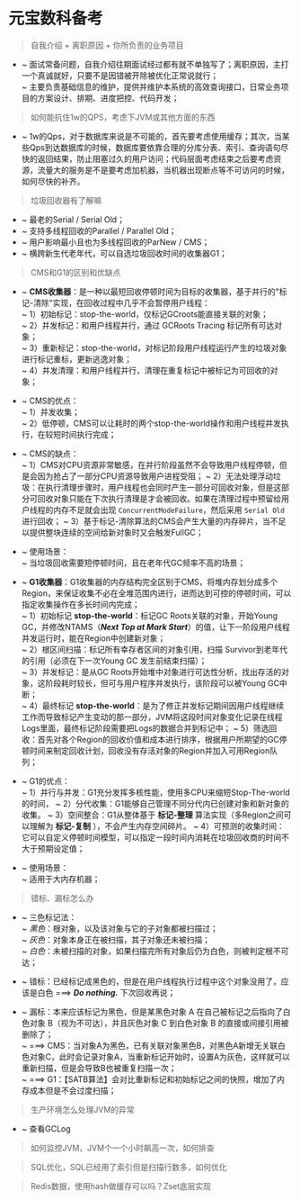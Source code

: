 # 元宝数科备考

> 自我介绍 + 离职原因 + 你所负责的业务项目

- ~ 面试常备问题，自我介绍往期面试经过都有就不单独写了；离职原因，主打一个真诚就好，只要不是因错被开除被优化正常说就行；  
~ 主要负责基础信息的维护，提供并维护本系统的高效查询接口，日常业务项目的方案设计、排期、进度把控、代码开发；

> 如何能抗住1w的QPS，考虑下JVM或其他方面的东西

- ~ 1w的Qps，对于数据库来说是不可能的，首先要考虑使用缓存；其次，当某些Qps到达数据库的时候，数据库要依靠合理的分库分表、索引、查询语句尽快的返回结果，防止阻塞过久的用户访问；代码层面考虑结束之后要考虑资源，流量大的服务是不是要考虑加机器，当机器出现断点等不可访问的时候，如何尽快的补齐。

> 垃圾回收器有了解嘛

- ~ 最老的Serial / Serial Old；
- ~ 支持多线程回收的Parallel / Parallel Old；
- ~ 用户影响最小且也为多线程回收的ParNew / CMS；
- ~ 横跨新生代老年代，可以自选垃圾回收时间的收集器G1；   

> CMS和G1的区别和优缺点

- ~ **CMS收集器**：是一种以最短回收停顿时间为目标的收集器，基于并行的"标记-清除"实现，在回收过程中几乎不会暂停用户线程：  
~ 1）初始标记：stop-the-world，仅标记GCroots能直接关联的对象；  
~ 2）并发标记：和用户线程并行，通过 GCRoots Tracing 标记所有可达对象；  
~ 3）重新标记：stop-the-world，对标记阶段用户线程运行产生的垃圾对象进行标记重标，更新逃逸对象；  
~ 4）并发清理：和用户线程并行，清理在重复标记中被标记为可回收的对象；

- ~ CMS的优点：  
~ 1）并发收集；  
~ 2）低停顿，CMS可以让耗时的两个stop-the-world操作和用户线程并发执行，在较短时间执行完成；

- ~ CMS的缺点：  
~ 1）CMS对CPU资源非常敏感，在并行阶段虽然不会导致用户线程停顿，但是会因为抢占了一部分CPU资源导致用户进程受阻；
~ 2）无法处理浮动垃圾：在执行清理步骤时，用户线程也会同时产生一部分可回收对象，但是这部分可回收对象只能在下次执行清理是才会被回收。如果在清理过程中预留给用户线程的内存不足就会出现 `ConcurrentModeFailure`，然后采用 `Serial Old` 进行回收；
~ 3）基于标记-清除算法的CMS会产生大量的内存碎片，当不足以提供整块连续的空间给新对象时又会触发FullGC；

- ~ 使用场景：  
~ 当垃圾回收需要短停顿时间，且在老年代GC频率不高的场景；

- ~ **G1收集器**：G1收集器的内存结构完全区别于CMS，将堆内存划分成多个Region，来保证收集不必在全堆范围内进行，进而达到可控的停顿时间，可以指定收集操作在多长时间内完成；  
~ 1）初始标记 **stop-the-world**：标记GC Roots关联的对象，开始Young GC，并修改NTAMS（**_Next Top at Mark Start_**）的值，让下一阶段用户线程并发运行时，能在Region中创建新对象；  
~ 2）根区间扫描：标记所有幸存者区间的对象引用，扫描 Survivor到老年代的引用（必须在下一次Young GC 发生前结束扫描）；  
~ 3）并发标记：是从GC Roots开始堆中对象进行可达性分析，找出存活的对象，这阶段耗时较长，但可与用户程序并发执行，该阶段可以被Young GC中断；  
~ 4）最终标记 **stop-the-world**：是为了修正并发标记期间因用户线程继续工作而导致标记产生变动的那一部分，JVM将这段时间对象变化记录在线程Logs里面，最终标记阶段需要把Logs的数据合并到标记中；
~ 5）筛选回收：首先对各个Region的回收价值和成本进行排序，根据用户所期望的GC停顿时间来制定回收计划，回收没有存活对象的Region并加入可用Region队列；

- ~ G1的优点：  
~ 1）并行与并发：G1充分发挥多核性能，使用多CPU来缩短Stop-The-world的时间，
~ 2）分代收集：G1能够自己管理不同分代内已创建对象和新对象的收集。
~ 3）空间整合：G1从整体基于 **标记-整理** 算法实现（多Region之间可以理解为 **标记-复制** ），不会产生内存空间碎片。
~ 4）可预测的收集时间：它可以自定义停顿时间模型，可以指定一段时间内消耗在垃圾回收商的时间不大于预期设定值；

- ~ 使用场景：  
~ 适用于大内存机器；

> 错标、漏标怎么办

- ~ 三色标记法：  
~ *黑色*：根对象，以及该对象与它的子对象都被扫描过；  
~ *灰色*：对象本身正在被扫描，其子对象还未被扫描；  
~ *白色*：未被扫描的对象，如果扫描完所有对象后仍为白色，则被判定根不可达；

- ~ 错标：已经标记成黑色的，但是在用户线程执行过程中这个对象没用了，应该是白色 ===> **_Do nothing._** 下次回收再说；

- ~ 漏标：本来应该标记为黑色，但是某黑色对象 A 在自己被标记之后指向了白色对象 B（视为不可达），并且灰色对象 C 到白色对象 B 的直接或间接引用被删除了；  
~ ===> CMS：当对象A为黑色，已有关联对象黑色B，对黑色A新增无关联白色对象C，此时会记录对象A，当重新标记开始时，设置A为灰色，这样就可以重新扫描，但是会导致B也被重复扫描一次；  
~ ===> G1：【SATB算法】会对比重新标记和初始标记之间的快照，增加了内存成本但是不会过度扫描；

> 生产环境怎么处理JVM的异常

- ~ 查看GCLog

> 如何监控JVM，JVM个一个小时飙高一次，如何排查


> SQL优化，SQL已经用了索引但是扫描行数多，如何优化


> Redis数据，使用hash做缓存可以吗？Zset底层实现